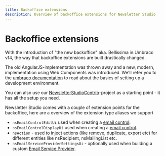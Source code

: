 ```yaml
---
title: Backoffice extensions
description: Overview of backoffice extensions for Newsletter Studio
---
```

# Backoffice extensions
With the introduction of "the new backoffice" aka. Bellissima in Umbraco v14, the way that backoffice extensions are built drastically changed.

The old AngularJS-implementation was thrown away and a new, modern, implementation using Web Components was introduced. We'll refer you to the [umbraco documentation](https://docs.umbraco.com/umbraco-cms/14.latest/customizing/development-flow) to read about the basics of setting up a development environment.

You can also use our [NewsletterStudioContrib](https://github.com/enkelmedia/NewsletterStudioContrib)-project as a starting point - it has all the setup you need.

Newsletter Studio comes with a couple of extension points for the backoffice, here are a overview of the extension type aliases we support

* `nsEmailControlEditUi` used when creating a [email control](../develop/email-control.md).
* `nsEmailControlDisplayUi` used when creating a [email control](../develop/email-control.md).
* `nsAction` - used to inject actions (like remove, duplicate, export etc) for different entities like nsRecipient, nsMailingList etc.
* `nsEmailServiceProviderSettingsUi` - optionally used when building a custom [Email Service Provider](../develop/email-service-providers.md).

